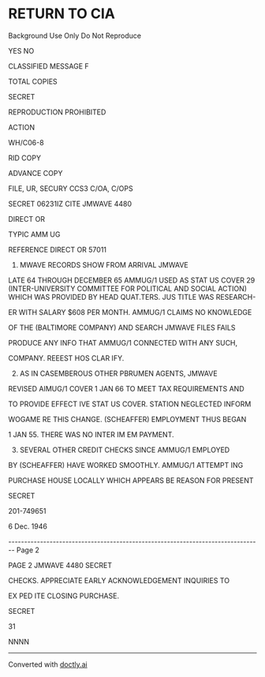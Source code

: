 # RETURN TO CIA
Background Use Only
Do Not Reproduce

YES NO

CLASSIFIED MESSAGE F

TOTAL COPIES

SECRET

REPRODUCTION PROHIBITED

ACTION

WH/C06-8

RID COPY

ADVANCE COPY

FILE, UR, SECURY CCS3 C/OA, C/OPS

SECRET 06231IZ CITE JMWAVE 4480

DIRECT OR

TYPIC AMM UG

REFERENCE DIRECT OR 57011

1. MWAVE RECORDS SHOW FROM ARRIVAL JMWAVE

LATE 64 THROUGH DECEMBER 65 AMMUG/1 USED AS STAT US COVER 29
(INTER-UNIVERSITY COMMITTEE FOR POLITICAL AND SOCIAL ACTION)
WHICH WAS PROVIDED BY HEAD QUAT.TERS. JUS TITLE WAS RESEARCH-

ER WITH SALARY $608 PER MONTH. AMMUG/1 CLAIMS NO KNOWLEDGE

OF THE (BALTIMORE COMPANY) AND SEARCH JMWAVE FILES FAILS

PRODUCE ANY INFO THAT AMMUG/1 CONNECTED WITH ANY SUCH,

COMPANY. REEEST HOS CLAR IFY.

2. AS IN CASEMBEROUS OTHER PBRUMEN AGENTS, JMWAVE

REVISED AIMUG/1 COVER 1 JAN 66 TO MEET TAX REQUIREMENTS AND

TO PROVIDE EFFECT IVE STAT US COVER. STATION NEGLECTED INFORM

WOGAME RE THIS CHANGE. (SCHEAFFER) EMPLOYMENT THUS BEGAN

1 JAN 55. THERE WAS NO INTER IM EM PAYMENT.

3. SEVERAL OTHER CREDIT CHECKS SINCE AMMUG/1 EMPLOYED

BY (SCHEAFFER) HAVE WORKED SMOOTHLY. AMMUG/1 ATTEMPT ING

PURCHASE HOUSE LOCALLY WHICH APPEARS BE REASON FOR PRESENT

SECRET

201-749651

6 Dec. 1946


-------------------------------------------------------------------------------- Page 2

PAGE 2 JMWAVE 4480 SECRET

CHECKS. APPRECIATE EARLY ACKNOWLEDGEMENT INQUIRIES TO

EX PED ITE CLOSING PURCHASE.

SECRET

31

NNNN


---
Converted with [doctly.ai](https://doctly.ai)